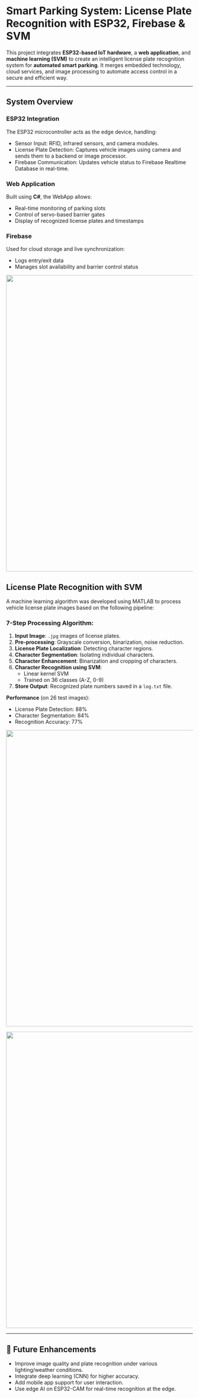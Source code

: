 #  Smart Parking System: License Plate Recognition with ESP32, Firebase & SVM

This project integrates **ESP32-based IoT hardware**, a **web application**, and **machine learning (SVM)** to create an intelligent license plate recognition system for **automated smart parking**. It merges embedded technology, cloud services, and image processing to automate access control in a secure and efficient way.

---

##  System Overview

###  ESP32 Integration
The ESP32 microcontroller acts as the edge device, handling:
-  Sensor Input: RFID, infrared sensors, and camera modules.
-  License Plate Detection: Captures vehicle images using camera and sends them to a backend or image processor.
-  Firebase Communication: Updates vehicle status to Firebase Realtime Database in real-time.

###  Web Application
Built using **C#**, the WebApp allows:
-  Real-time monitoring of parking slots
-  Control of servo-based barrier gates
-  Display of recognized license plates and timestamps

###  Firebase
Used for cloud storage and live synchronization:
-  Logs entry/exit data
-  Manages slot availability and barrier control status
<p align="center">
<img width=800 src="https://github.com/user-attachments/assets/764a6b8b-dde8-49b3-a5c0-491303782a92"/>
</p>

##  License Plate Recognition with SVM

A machine learning algorithm was developed using MATLAB to process vehicle license plate images based on the following pipeline:

###  7-Step Processing Algorithm:
1. **Input Image**: `.jpg` images of license plates.
2. **Pre-processing**: Grayscale conversion, binarization, noise reduction.
3. **License Plate Localization**: Detecting character regions.
4. **Character Segmentation**: Isolating individual characters.
5. **Character Enhancement**: Binarization and cropping of characters.
6. **Character Recognition using SVM**:
   - Linear kernel SVM
   - Trained on 36 classes (A-Z, 0-9)
7. **Store Output**: Recognized plate numbers saved in a `log.txt` file.

 **Performance** (on 26 test images):
- License Plate Detection: 88%
- Character Segmentation: 84%
- Recognition Accuracy: 77%

<p align="center">
<img width=800 src="https://github.com/user-attachments/assets/b331f112-9282-41c3-a638-6690be473f76"/>
</p>

<p align="center">
<img width=800 src="https://github.com/user-attachments/assets/7831c842-78b7-40ea-9f77-c799f05470c7"/>
</p>

---



## 🔮 Future Enhancements
- Improve image quality and plate recognition under various lighting/weather conditions.
- Integrate deep learning (CNN) for higher accuracy.
- Add mobile app support for user interaction.
- Use edge AI on ESP32-CAM for real-time recognition at the edge.

